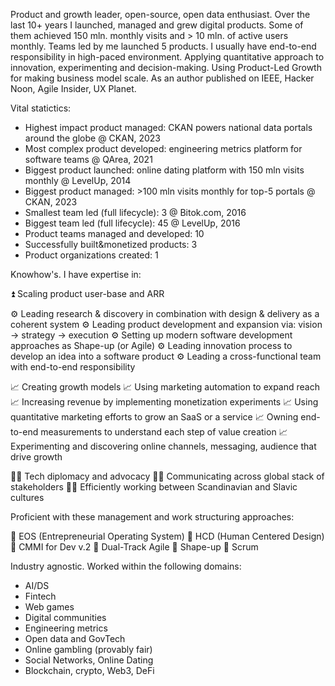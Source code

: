 Product and growth leader, open-source, open data enthusiast. Over the last 10+ years I launched, managed and grew digital products. Some of them achieved 150 mln. monthly visits and > 10 mln. of active users monthly. Teams led by me launched 5 products. I usually have end-to-end responsibility in high-paced environment. Applying quantitative approach to innovation, experimenting and decision-making. Using Product-Led Growth for making business model scale. As an author published on IEEE, Hacker Noon, Agile Insider, UX Planet.

Vital statictics:

- Highest impact product managed: CKAN powers national data portals around the globe @ CKAN, 2023
- Most complex product developed: engineering metrics platform for software teams @ QArea, 2021
- Biggest product launched: online dating platform with 150 mln visits monthly @ LevelUp, 2014
- Biggest product managed: >100 mln visits monthly for top-5 portals @ CKAN, 2023
- Smallest team led (full lifecycle): 3 @ Bitok.com, 2016
- Biggest team led (full lifecycle): 45 @ LevelUp, 2016
- Product teams managed and developed: 10
- Successfully built&monetized products: 3
- Product organizations created: 1

Knowhow's. I have expertise in:

⏫ Scaling product user-base and ARR 

⚙️ Leading research & discovery in combination with design & delivery as a coherent system
⚙️ Leading product development and expansion via: vision -> strategy -> execution
⚙️ Setting up modern software development approaches as Shape-up (or Agile)
⚙️ Leading innovation process to develop an idea into a software product
⚙️ Leading a cross-functional team with end-to-end responsibility

📈 Creating growth models
📈 Using marketing automation to expand reach
📈 Increasing revenue by implementing monetization experiments
📈 Using quantitative marketing efforts to grow an SaaS or a service
📈 Owning end-to-end measurements to understand each step of value creation
📈 Experimenting and discovering online channels, messaging, audience that drive growth

🙋‍♂️ Tech diplomacy and advocacy
🙋‍♂️ Communicating across global stack of stakeholders
🙋‍♂️ Efficiently working between Scandinavian and Slavic cultures

Proficient with these management and work structuring approaches:

📄 EOS (Entrepreneurial Operating System)
📄 HCD (Human Centered Design)
📄 CMMI for Dev v.2
📄 Dual-Track Agile
📄 Shape-up
📄 Scrum

Industry agnostic. Worked within the following domains:

- AI/DS
- Fintech
- Web games
- Digital communities
- Engineering metrics
- Open data and GovTech
- Online gambling (provably fair)
- Social Networks, Online Dating
- Blockchain, crypto, Web3, DeFi
